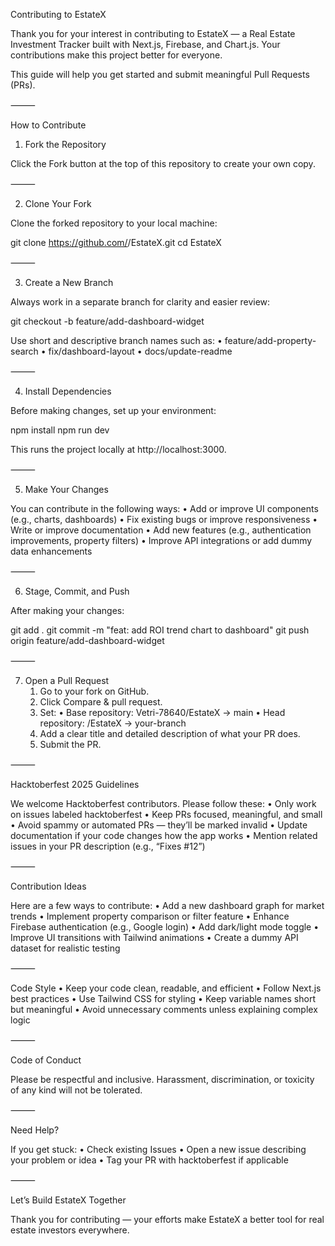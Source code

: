 Contributing to EstateX

Thank you for your interest in contributing to EstateX — a Real Estate Investment Tracker built with Next.js, Firebase, and Chart.js.
Your contributions make this project better for everyone.

This guide will help you get started and submit meaningful Pull Requests (PRs).

⸻

How to Contribute

1. Fork the Repository

Click the Fork button at the top of this repository to create your own copy.

⸻

2. Clone Your Fork

Clone the forked repository to your local machine:

git clone https://github.com/<your-username>/EstateX.git
cd EstateX


⸻

3. Create a New Branch

Always work in a separate branch for clarity and easier review:

git checkout -b feature/add-dashboard-widget

Use short and descriptive branch names such as:
	•	feature/add-property-search
	•	fix/dashboard-layout
	•	docs/update-readme

⸻

4. Install Dependencies

Before making changes, set up your environment:

npm install
npm run dev

This runs the project locally at http://localhost:3000.

⸻

5. Make Your Changes

You can contribute in the following ways:
	•	Add or improve UI components (e.g., charts, dashboards)
	•	Fix existing bugs or improve responsiveness
	•	Write or improve documentation
	•	Add new features (e.g., authentication improvements, property filters)
	•	Improve API integrations or add dummy data enhancements

⸻

6. Stage, Commit, and Push

After making your changes:

git add .
git commit -m "feat: add ROI trend chart to dashboard"
git push origin feature/add-dashboard-widget


⸻

7. Open a Pull Request
	1.	Go to your fork on GitHub.
	2.	Click Compare & pull request.
	3.	Set:
	•	Base repository: Vetri-78640/EstateX → main
	•	Head repository: <your-username>/EstateX → your-branch
	4.	Add a clear title and detailed description of what your PR does.
	5.	Submit the PR.

⸻

Hacktoberfest 2025 Guidelines

We welcome Hacktoberfest contributors. Please follow these:
	•	Only work on issues labeled hacktoberfest
	•	Keep PRs focused, meaningful, and small
	•	Avoid spammy or automated PRs — they’ll be marked invalid
	•	Update documentation if your code changes how the app works
	•	Mention related issues in your PR description (e.g., “Fixes #12”)

⸻

Contribution Ideas

Here are a few ways to contribute:
	•	Add a new dashboard graph for market trends
	•	Implement property comparison or filter feature
	•	Enhance Firebase authentication (e.g., Google login)
	•	Add dark/light mode toggle
	•	Improve UI transitions with Tailwind animations
	•	Create a dummy API dataset for realistic testing

⸻

Code Style
	•	Keep your code clean, readable, and efficient
	•	Follow Next.js best practices
	•	Use Tailwind CSS for styling
	•	Keep variable names short but meaningful
	•	Avoid unnecessary comments unless explaining complex logic

⸻

Code of Conduct

Please be respectful and inclusive.
Harassment, discrimination, or toxicity of any kind will not be tolerated.

⸻

Need Help?

If you get stuck:
	•	Check existing Issues
	•	Open a new issue describing your problem or idea
	•	Tag your PR with hacktoberfest if applicable

⸻

Let’s Build EstateX Together

Thank you for contributing — your efforts make EstateX a better tool for real estate investors everywhere.
